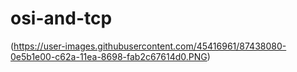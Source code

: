 # osi-and-tcp
(https://user-images.githubusercontent.com/45416961/87438080-0e5b1e00-c62a-11ea-8698-fab2c67614d0.PNG)
